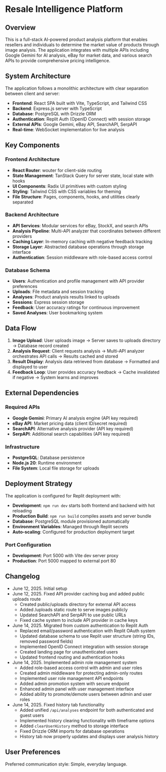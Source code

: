 # Resale Intelligence Platform

## Overview

This is a full-stack AI-powered product analysis platform that enables resellers and individuals to determine the market value of products through image analysis. The application integrates with multiple APIs including Google Gemini for AI analysis, eBay for market data, and various search APIs to provide comprehensive pricing intelligence.

## System Architecture

The application follows a monolithic architecture with clear separation between client and server:

- **Frontend**: React SPA built with Vite, TypeScript, and Tailwind CSS
- **Backend**: Express.js server with TypeScript
- **Database**: PostgreSQL with Drizzle ORM
- **Authentication**: Replit Auth (OpenID Connect) with session storage
- **External APIs**: Google Gemini, eBay API, SearchAPI, SerpAPI
- **Real-time**: WebSocket implementation for live analysis

## Key Components

### Frontend Architecture
- **React Router**: wouter for client-side routing
- **State Management**: TanStack Query for server state, local state with hooks
- **UI Components**: Radix UI primitives with custom styling
- **Styling**: Tailwind CSS with CSS variables for theming
- **File Structure**: Pages, components, hooks, and utilities clearly separated

### Backend Architecture
- **API Services**: Modular services for eBay, StockX, and search APIs
- **Analysis Pipeline**: Multi-API analyzer that coordinates between different providers
- **Caching Layer**: In-memory caching with negative feedback tracking
- **Storage Layer**: Abstracted database operations through storage interface
- **Authentication**: Session middleware with role-based access control

### Database Schema
- **Users**: Authentication and profile management with API provider preferences
- **Uploads**: File metadata and session tracking
- **Analyses**: Product analysis results linked to uploads
- **Sessions**: Express session storage
- **Feedback**: User accuracy ratings for continuous improvement
- **Saved Analyses**: User bookmarking system

## Data Flow

1. **Image Upload**: User uploads image → Server saves to uploads directory → Database record created
2. **Analysis Request**: Client requests analysis → Multi-API analyzer orchestrates API calls → Results cached and stored
3. **Result Display**: Analysis data retrieved from database → Formatted and displayed to user
4. **Feedback Loop**: User provides accuracy feedback → Cache invalidated if negative → System learns and improves

## External Dependencies

### Required APIs
- **Google Gemini**: Primary AI analysis engine (API key required)
- **eBay API**: Market pricing data (client ID/secret required)
- **SearchAPI**: Alternative analysis provider (API key required)
- **SerpAPI**: Additional search capabilities (API key required)

### Infrastructure
- **PostgreSQL**: Database persistence
- **Node.js 20**: Runtime environment
- **File System**: Local file storage for uploads

## Deployment Strategy

The application is configured for Replit deployment with:

- **Development**: `npm run dev` starts both frontend and backend with hot reloading
- **Production Build**: `npm run build` compiles assets and server bundle
- **Database**: PostgreSQL module provisioned automatically
- **Environment Variables**: Managed through Replit secrets
- **Auto-scaling**: Configured for production deployment target

### Port Configuration
- **Development**: Port 5000 with Vite dev server proxy
- **Production**: Port 5000 mapped to external port 80

## Changelog
- June 12, 2025. Initial setup
- June 12, 2025. Fixed API provider caching bug and added public uploads route
  - Created public/uploads directory for external API access
  - Added /uploads static route to serve images publicly
  - Updated SearchAPI and SerpAPI to use public URLs
  - Fixed cache system to include API provider in cache keys
- June 14, 2025. Migrated from custom authentication to Replit Auth
  - Replaced email/password authentication with Replit OAuth system
  - Updated database schema to use Replit user structure (string IDs, removed password fields)
  - Implemented OpenID Connect integration with session storage
  - Created landing page for unauthenticated users
  - Updated frontend routing and authentication hooks
- June 14, 2025. Implemented admin role management system
  - Added role-based access control with admin and user roles
  - Created admin middleware for protecting admin-only routes
  - Implemented user role management API endpoints
  - Added admin promotion system with secure endpoint
  - Enhanced admin panel with user management interface
  - Added ability to promote/demote users between admin and user roles
- June 14, 2025. Fixed history tab functionality
  - Added unified `/api/analyses` endpoint for both authenticated and guest users
  - Implemented history clearing functionality with timeframe options
  - Added `clearUserHistory` method to storage interface
  - Fixed Drizzle ORM imports for database operations
  - History tab now properly updates and displays user analysis history

## User Preferences

Preferred communication style: Simple, everyday language.